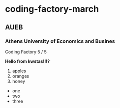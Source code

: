 # coding-factory-march
## **AUEB**
### Athens University of Economics and Busines
Coding Factory 5 / 5



**Hello from kwstas!!!?**

1. apples
2. oranges
3. honey

- one
- two
- three
